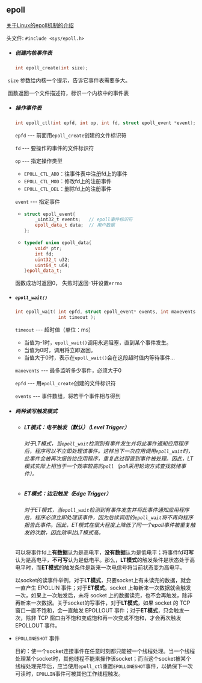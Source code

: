 ## epoll

[关于Linux的epoll机制的介绍](https://zhuanlan.zhihu.com/p/393747291)

头文件: `#include <sys/epoll.h>`

- ##### 创建内核事件表

  ```c++
  int epoll_create(int size);
  ```

​		`size` 参数给内核一个提示，告诉它事件表需要多大。

​		函数返回一个文件描述符，标识一个内核中的事件表

- ##### 操作事件表

  ```c++
  int epoll_ctl(int epfd, int op, int fd, struct epoll_event *event);
  ```

  `epfd` --- 前面用`epoll_create`创建的文件标识符

  `fd` --- 要操作的事件的文件标识符

  `op` --- 指定操作类型

  - `EPOLL_CTL_ADD`：往事件表中注册fd上的事件
  - `EPOLL_CTL_MOD`：修改fd上的注册事件
  - `EPOLL_CTL_DEL`：删除fd上的注册事件

  `event` --- 指定事件

  - ```c++
    struct epoll_event{
        _uint32_t events;	// epoll事件标识符
        epoll_data_t data;	// 用户数据
    };
    ```

  - ```c++
    typedef union epoll_data{
        void* ptr;
        int fd;
        uint32_t u32;
        uint64_t u64;
    }epoll_data_t;
    ```

  函数成功时返回0， 失败时返回-1并设置`errno` 

- ##### `epoll_wait()` 

  ```c++
  int epoll_wait( int epfd, struct epoll_event* events, int maxevents, 
                  int timeout );
  ```

  `timeout` --- 超时值（单位：ms）

  - 当值为-1时，`epoll_wait()`调用永远阻塞，直到某个事件发生。
  - 当值为0时，调用将立即返回。
  - 当值大于0时，表示在`epoll_wait()`会在这段超时值内等待事件...

  `maxevents` --- 最多监听多少事件，必须大于0

  `epfd` --- 用`epoll_create`创建的文件标识符

  `events` --- 事件数组，将若干个事件相与得到

- ##### 两种读写触发模式

  - ##### LT模式：电平触发（默认）（Level Trigger）

    ###### 对于LT模式，当`epoll_wait`检测到有事件发生并将此事件通知应用程序后，程序可以不立即处理该事件。这样当下一次应用调用`epoll_wait`时，此事件会被再次报告给应用程序，重复此过程直到事件被处理。因此，LT模式实际上相当于一个效率较高的`poll`（poll采用轮询方式查找就绪事件）。
    
  - ##### ET模式：边沿触发（Edge Trigger）
  
    ###### 对于ET模式，当`epoll_wait`检测到有事件发生并将此事件通知应用程序后，程序必须立即处理该事件，因为后续调用的`epoll_wait`将不再向程序报告此事件。因此，ET模式在很大程度上降低了同一个epoll事件被重复触发的次数，因此效率比LT模式高。
  
  可以将事件fd上**有数据**认为是高电平，**没有数据**认为是低电平；将事件fd**可写**认为是高电平，**不可写**认为是低电平。那么，**LT模式**的触发条件是状态处于高电平时，而**ET模式**的触发条件是新来一次电信号将当前状态变为高电平。
  
  以socket的读事件举例，对于**LT模式**，只要socket上有未读完的数据，就会一直产生 EPOLLIN 事件；对于**ET模式**，socket 上每新来一次数据就会触发一次，如果上一次触发后，未将 socket 上的数据读完，也不会再触发，除非再新来一次数据。关于socket的写事件，对于**LT模式**，如果 socket 的 TCP 窗口一直不饱和，会一直触发 EPOLLOUT 事件；对于**ET模式**，只会触发一次，除非 TCP 窗口由不饱和变成饱和再一次变成不饱和，才会再次触发 EPOLLOUT 事件。
  
- `EPOLLONESHOT` 事件

  目的：使一个socket连接事件在任意时刻都只能被一个线程处理。当一个线程处理某个socket时，其他线程不能来操作该socket；而当这个socket被某个线程处理完毕后，应当使用`epoll_ctl`重置`EPOLLONESHOT`事件，以确保下一次可读时，`EPOLLIN`事件可被其他工作线程触发。
